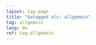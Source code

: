 ```yaml
---
layout: tag-page
title: "Getagged als: allgemein"  
tag: allgemein
lang: de
ref: tag-allgemein
---
```

